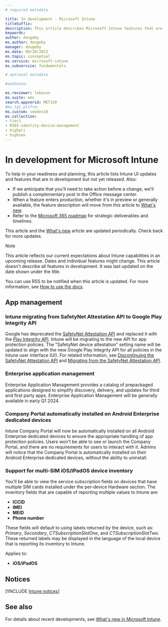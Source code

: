 ```yaml
---
# required metadata

title: In development - Microsoft Intune
titleSuffix: 
description: This article describes Microsoft Intune features that are in development.
keywords:
author: dougeby 
ms.author: dougeby
manager: dougeby
ms.date: 09/20/2023
ms.topic: conceptual
ms.service: microsoft-intune
ms.subservice: fundamentals

# optional metadata

#audience:

ms.reviewer: lebacon
ms.suite: ems
search.appverid: MET150
#ms.tgt_pltfrm:
ms.custom: seodec18
ms.collection:
- tier1
- M365-identity-device-management
- highpri
- highseo
---
```


# In development for Microsoft Intune

To help in your readiness and planning, this article lists Intune UI updates and features that are in development but not yet released. Also:

- If we anticipate that you'll need to take action before a change, we'll publish a complementary post in the Office message center.
- When a feature enters production, whether it's in preview or generally available, the feature description will move from this article to [What's new](whats-new.md).  
- Refer to the [Microsoft 365 roadmap](https://www.microsoft.com/microsoft-365/roadmap?rtc=2&filters=EMS) for strategic deliverables and timelines.

This article and the [What's new](whats-new.md) article are updated periodically. Check back for more updates.

> [!NOTE]
> This article reflects our current expectations about Intune capabilities in an upcoming release. Dates and individual features might change. This article doesn't describe all features in development. It was last updated on the date shown under the title.

You can use RSS to be notified when this article is updated. For more information, see [How to use the docs](../../use-docs.md#notifications).
<!-- **RSS feed**: Find out when this article is updated by copying and pasting the following URL into your feed reader: `https://learn.microsoft.com/api/search/rss?search=%22in+development+-+microsoft+intune%22&locale=en-us` -->

<!-- Common categories:  
## App management
## Device configuration
## Device enrollment
## Device management
## Device security
## Intune apps
## Monitor and troubleshoot
## Role-based access control
## Tenant administration
## Notices
-->

<!-- ***********************************************-->

## App management  

### Intune migrating from SafetyNet Attestation API to Google Play Integrity API<!-- 15571389   -->  
Google has deprecated the [SafetyNet Attestation API](https://developer.android.com/training/safetynet/attestation) and replaced it with the [Play Integrity API](https://developer.android.com/google/play/integrity). Intune will be migrating to the new API for app protection policies. The "SafetyNet device attestation" setting name will be updated to align with the new Google Play Integrity API for all policies in the Intune user interface (UI). For related information, see [Discontinuing the SafetyNet Attestation API](https://developer.android.com/training/safetynet/deprecation-timeline) and [Migrating from the SafetyNet Attestation API](https://developer.android.com/google/play/integrity/migrate).

### Enterprise application management<!-- 10986080  -->  
Enterprise Application Management provides a catalog of prepackaged applications designed to simplify discovery, delivery, and updates for third and first party apps. Enterprise Application Management will be generally available in early Q1 2024.

### Company Portal automatically installed on Android Enterprise dedicated devices<!-- 6423852  -->  
Intune Company Portal will now be automatically installed on all Android Enterprise dedicated devices to ensure the appropriate handling of app protection policies. Users won't be able to see or launch the Company Portal, and there are no requirements for users to interact with it. Admins will notice that the Company Portal is automatically installed on their Android Enterprise dedicated devices, without the ability to uninstall.

### Support for multi-SIM iOS/iPadOS device inventory<!--17016690 (replaced 16360290 for tracking -->  
You'll be able to view the service subscription fields on devices that have multiple SIM cards installed under the per-device Hardware section. The inventory fields that are capable of reporting multiple values to Intune are:

- **ICCID**
- **IMEI**
- **MEID**
- **Phone number**

These fields will default to using labels returned by the device, such as:  *Primary*, *Secondary*, *CTSubscriptionSlotOne*, and *CTSubscriptionSlotTwo*. These returned labels may be displayed in the language of the local device that is reporting its inventory to Intune.

Applies to:

- **iOS/iPadOS**

<!-- *********************************************** -->

<!-- ## Device configuration -->
 
<!-- *********************************************** -->

<!-- ## Device enrollment  -->

<!-- *********************************************** -->

<!-- *********************************************** -->

<!-- ## Device security -->

<!-- *********************************************** -->

<!-- ## Monitor and troubleshoot -->

<!-- *********************************************** -->

<!-- ## Intune apps -->

<!-- *********************************************** -->

<!-- ## Role-based access control -->

<!-- *********************************************** -->

<!-- ## Tenant administration -->

<!-- *********************************************** -->

## Notices

[!INCLUDE [Intune notices](../includes/intune-notices.md)]

## See also

For details about recent developments, see [What's new in Microsoft Intune](whats-new.md).
